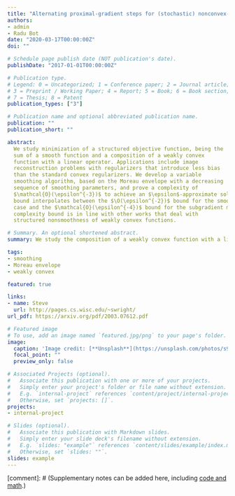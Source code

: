 ```yaml
---
title: "Alternating proximal-gradient steps for (stochastic) nonconvex-concave minimax problems"
authors:
- admin
- Radu Bot
date: "2020-03-17T00:00:00Z"
doi: ""

# Schedule page publish date (NOT publication's date).
publishDate: "2017-01-01T00:00:00Z"

# Publication type.
# Legend: 0 = Uncategorized; 1 = Conference paper; 2 = Journal article;
# 3 = Preprint / Working Paper; 4 = Report; 5 = Book; 6 = Book section;
# 7 = Thesis; 8 = Patent
publication_types: ["3"]

# Publication name and optional abbreviated publication name.
publication: ""
publication_short: ""

abstract: 
  We study minimization of a structured objective function, being the
  sum of a smooth function and a composition of a weakly convex
  function with a linear operator. Applications include image
  reconstruction problems with regularizers that introduce less bias
  than the standard convex regularizers. We develop a variable
  smoothing algorithm, based on the Moreau envelope with a decreasing
  sequence of smoothing parameters, and prove a complexity of
  $\mathcal{O}(\epsilon^{-3})$ to achieve an $\epsilon$-approximate solution. This
  bound interpolates between the $\O(\epsilon^{-2})$ bound for the smooth
  case and the $\mathcal{O}(\epsilon^{-4})$ bound for the subgradient method. Our
  complexity bound is in line with other works that deal with
  structured nonsmoothness of weakly convex functions.

# Summary. An optional shortened abstract.
summary: We study the composition of a weakly convex function with a linear operator and prove a novel convergence rate of $\mathcal{O}(\epsilon^{-3})$ for an algorithm based on the Moreau envelope

tags:
- smoothing
- Moreau envelope
- weakly convex

featured: true

links:
- name: Steve
  url: http://pages.cs.wisc.edu/~swright/
url_pdf: https://arxiv.org/pdf/2003.07612.pdf

# Featured image
# To use, add an image named `featured.jpg/png` to your page's folder. 
image:
  caption: 'Image credit: [**Unsplash**](https://unsplash.com/photos/s9CC2SKySJM)'
  focal_point: ""
  preview_only: false

# Associated Projects (optional).
#   Associate this publication with one or more of your projects.
#   Simply enter your project's folder or file name without extension.
#   E.g. `internal-project` references `content/project/internal-project/index.md`.
#   Otherwise, set `projects: []`.
projects:
- internal-project

# Slides (optional).
#   Associate this publication with Markdown slides.
#   Simply enter your slide deck's filename without extension.
#   E.g. `slides: "example"` references `content/slides/example/index.md`.
#   Otherwise, set `slides: ""`.
slides: example
---
```


[comment]: # (Supplementary notes can be added here, including [code and math](https://sourcethemes.com/academic/docs/writing-markdown-latex/).)